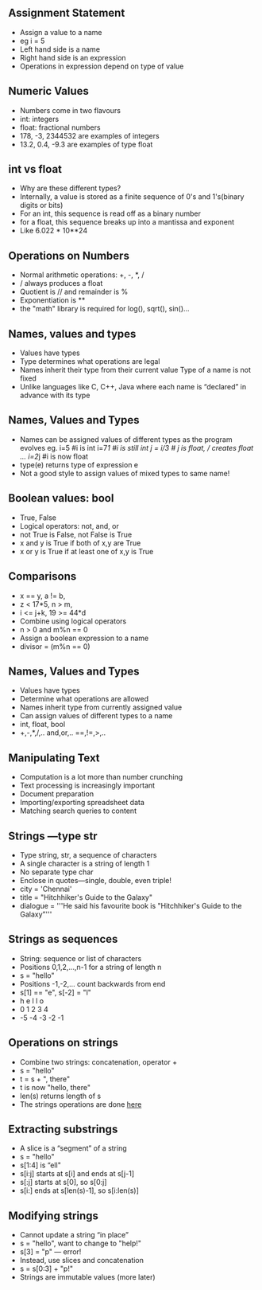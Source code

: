 ## Assignment Statement
- Assign a value to a name
- eg i = 5
- Left hand side is a name
- Right hand side is an expression
- Operations in expression depend on type of value

## Numeric Values
- Numbers come in two flavours
- int: integers
- float: fractional numbers
- 178, -3, 2344532 are examples of integers
- 13.2, 0.4, -9.3 are examples of type float

## int vs float
- Why are these different types?
- Internally, a value is stored as a finite sequence of 0's and 1's(binary digits or bits)
- For an int, this sequence is read off as a binary number
- for a float, this sequence breaks up into a mantissa and exponent
- Like 6.022 * 10**24

## Operations on Numbers 
- Normal arithmetic operations: +, -, *, /
- / always produces a float
- Quotient is // and remainder is %
- Exponentiation is **
- the "math" library is required for log(), sqrt(), sin()...

## Names, values and types
- Values have types
- Type determines what operations are legal
- Names inherit their type from their current value Type of a name is not fixed
- Unlike languages like C, C++, Java where each name is “declared” in advance with its type

## Names, Values and Types
- Names can be assigned values of different types as the program evolves
eg. 
i=5 #i is int
i=7*1 #i is still int
j = i/3 # j is float, / creates float ...
i=2*j #i is now float
- type(e) returns type of expression e
- Not a good style to assign values of mixed types to same name!

## Boolean values: bool
- True, False
- Logical operators: not, and, or
- not True is False, not False is True
- x and y is True if both of x,y are True
- x or y is True if at least one of x,y is True

## Comparisons
- x == y, a != b, 
- z < 17*5, n > m, 
- i <= j+k, 19 >= 44*d
- Combine using logical operators
- n > 0 and m%n == 0
- Assign a boolean expression to a name
- divisor = (m%n == 0)

## Names, Values and Types
- Values have types 
- Determine what operations are allowed 
- Names inherit type from currently assigned value 
- Can assign values of different types to a name 
- int, float, bool
- +,-,*,/,..  and,or,..  ==,!=,>,..

## Manipulating Text
- Computation is a lot more than number crunching 
- Text processing is increasingly important  
- Document preparation 
- Importing/exporting spreadsheet data 
- Matching search queries to content

## Strings —type str
- Type string, str, a sequence of characters 
- A single character is a string of length 1 
- No separate type char 
- Enclose in quotes—single, double, even triple! 
 -  city = 'Chennai'  
 -  title = "Hitchhiker's Guide to the Galaxy" 
-   dialogue = '''He said his favourite book is 
"Hitchhiker's Guide to the Galaxy”'''

## Strings as sequences
- String: sequence or list of characters 
- Positions 0,1,2,...,n-1 for a string of length n 
- s = "hello"
- Positions -1,-2,... count backwards from end 
- s[1] == "e", s[-2] = "l"
-  h e l l o
-  0 1 2 3 4
- -5 -4 -3 -2 -1

## Operations on strings
- Combine two strings: concatenation, operator +
- s = "hello" 
- t = s + ", there" 
- t is now "hello, there" 
- len(s) returns length of s 
- The strings operations are done [here](02_strings.ipynb)

## Extracting substrings
- A slice is a “segment” of a string 
- s = "hello" 
- s[1:4] is “ell" 
- s[i:j] starts at s[i] and ends at s[j-1] 
- s[:j] starts at s[0], so s[0:j] 
- s[i:] ends at s[len(s)-1], so s[i:len(s)]

## Modifying strings
- Cannot update a string “in place” 
- s = "hello", want to change to "help!" 
- s[3] = "p" — error! 
- Instead, use slices and concatenation 
- s = s[0:3] + "p!" 
- Strings are immutable values (more later)





